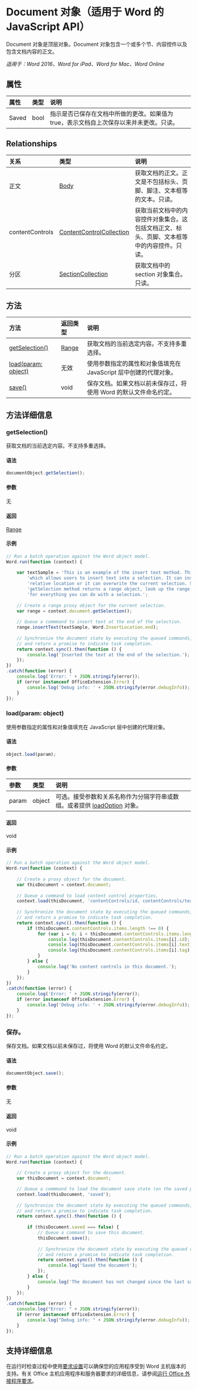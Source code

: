 # <a name="document-object-(javascript-api-for-word)"></a>Document 对象（适用于 Word 的 JavaScript API）

Document 对象是顶层对象。Document 对象包含一个或多个节、内容控件以及包含文档内容的正文。

_适用于：Word 2016、Word for iPad、Word for Mac、Word Online_

## <a name="properties"></a>属性
| 属性     | 类型   |说明
|:---------------|:--------|:----------|
|Saved|bool|指示是否已保存在文档中所做的更改。如果值为 true，表示文档自上次保存以来并未更改。只读。|

## <a name="relationships"></a>Relationships
| 关系 | 类型   |说明|
|:---------------|:--------|:----------|
|正文|[Body](body.md)|获取文档的正文。正文是不包括标头、页脚、脚注、文本框等的文本。只读。|
|contentControls|[ContentControlCollection](contentcontrolcollection.md)|获取当前文档中的内容控件对象集合。这包括文档正文、标头、页脚、文本框等中的内容控件。只读。|
|分区|[SectionCollection](sectioncollection.md)|获取文档中的 section 对象集合。只读。|

## <a name="methods"></a>方法

| 方法           | 返回类型    |说明|
|:---------------|:--------|:----------|
|[getSelection()](#getselection)|[Range](range.md)|获取文档的当前选定内容。不支持多重选择。|
|[load(param: object)](#loadparam-object)|无效|使用参数指定的属性和对象值填充在 JavaScript 层中创建的代理对象。|
|[save()](#save)|void|保存文档。如果文档以前未保存过，将使用 Word 的默认文件命名约定。|

## <a name="method-details"></a>方法详细信息

### <a name="getselection()"></a>getSelection()
获取文档的当前选定内容。不支持多重选择。

#### <a name="syntax"></a>语法
```js
documentObject.getSelection();
```

#### <a name="parameters"></a>参数
无

#### <a name="returns"></a>返回
[Range](range.md)

#### <a name="examples"></a>示例
```js
// Run a batch operation against the Word object model.
Word.run(function (context) {
    
    var textSample = 'This is an example of the insert text method. This is a method ' + 
        'which allows users to insert text into a selection. It can insert text into a ' +
        'relative location or it can overwrite the current selection. Since the ' +
        'getSelection method returns a range object, look up the range object documentation ' +
        'for everything you can do with a selection.';
    
    // Create a range proxy object for the current selection.
    var range = context.document.getSelection();
    
    // Queue a commmand to insert text at the end of the selection.
    range.insertText(textSample, Word.InsertLocation.end);
    
    // Synchronize the document state by executing the queued commands, 
    // and return a promise to indicate task completion.
    return context.sync().then(function () {
        console.log('Inserted the text at the end of the selection.');
    });  
})
.catch(function (error) {
    console.log('Error: ' + JSON.stringify(error));
    if (error instanceof OfficeExtension.Error) {
        console.log('Debug info: ' + JSON.stringify(error.debugInfo));
    }
});
```

### <a name="load(param:-object)"></a>load(param: object)
使用参数指定的属性和对象值填充在 JavaScript 层中创建的代理对象。

#### <a name="syntax"></a>语法
```js
object.load(param);
```

#### <a name="parameters"></a>参数
| 参数    | 类型   |说明|
|:---------------|:--------|:----------|
|param|object|可选。接受参数和关系名称作为分隔字符串或数组。或者提供 [loadOption](loadoption.md) 对象。|

#### <a name="returns"></a>返回
void

#### <a name="examples"></a>示例
```js
// Run a batch operation against the Word object model.
Word.run(function (context) {
    
    // Create a proxy object for the document.
    var thisDocument = context.document;
    
    // Queue a command to load content control properties.
    context.load(thisDocument, 'contentControls/id, contentControls/text, contentControls/tag');
    
    // Synchronize the document state by executing the queued commands, 
    // and return a promise to indicate task completion.
    return context.sync().then(function () {
        if (thisDocument.contentControls.items.length !== 0) {
            for (var i = 0; i < thisDocument.contentControls.items.length; i++) {
                console.log(thisDocument.contentControls.items[i].id);
                console.log(thisDocument.contentControls.items[i].text);
                console.log(thisDocument.contentControls.items[i].tag);
            }
        } else {
            console.log('No content controls in this document.');
        }
    });  
})
.catch(function (error) {
    console.log('Error: ' + JSON.stringify(error));
    if (error instanceof OfficeExtension.Error) {
        console.log('Debug info: ' + JSON.stringify(error.debugInfo));
    }
});
```

### <a name="save()"></a>保存。
保存文档。如果文档以前未保存过，将使用 Word 的默认文件命名约定。

#### <a name="syntax"></a>语法
```js
documentObject.save();
```

#### <a name="parameters"></a>参数
无

#### <a name="returns"></a>返回
void

#### <a name="examples"></a>示例
```js
// Run a batch operation against the Word object model.
Word.run(function (context) {
    
    // Create a proxy object for the document.
    var thisDocument = context.document;

    // Queue a commmand to load the document save state (on the saved property).
    context.load(thisDocument, 'saved');    
    
    // Synchronize the document state by executing the queued commands, 
    // and return a promise to indicate task completion.
    return context.sync().then(function () {
        
        if (thisDocument.saved === false) {
            // Queue a command to save this document.
            thisDocument.save();
            
            // Synchronize the document state by executing the queued commands, 
            // and return a promise to indicate task completion.
            return context.sync().then(function () {
                console.log('Saved the document');
            });
        } else {
            console.log('The document has not changed since the last save.');
        }
    });  
})
.catch(function (error) {
    console.log("Error: " + JSON.stringify(error));
    if (error instanceof OfficeExtension.Error) {
        console.log("Debug info: " + JSON.stringify(error.debugInfo));
    }
});
```

## <a name="support-details"></a>支持详细信息
在运行时检查过程中使用[要求设置](../office-add-in-requirement-sets.md)可以确保您的应用程序受到 Word 主机版本的支持。有关 Office 主机应用程序和服务器要求的详细信息，请参阅[运行 Office 外接程序要求](../../docs/overview/requirements-for-running-office-add-ins.md)。
